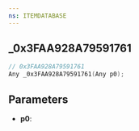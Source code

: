 ```yaml
---
ns: ITEMDATABASE
---
```

## _0x3FAA928A79591761

```c
// 0x3FAA928A79591761
Any _0x3FAA928A79591761(Any p0);
```

## Parameters
* **p0**:
